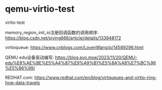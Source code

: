 # qemu-virtio-test
virtio-test

memory_region_init_io注册回调函数的调用顺序:
  https://blog.csdn.net/siying666/article/details/133948172

virtioqueue:
  https://www.cnblogs.com/LoyenWang/p/14589296.html

QEMU edu设备驱动编写:
  https://blog.evo.moe/2023/11/20/QEMU-edu%E8%AE%BE%E5%A4%87%E9%A9%B1%E5%8A%A8%E7%BC%96%E5%86%99/

REDHAT.com:
  https://www.redhat.com/en/blog/virtqueues-and-virtio-ring-how-data-travels
